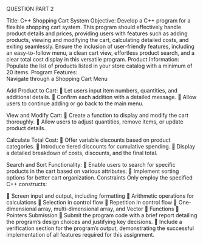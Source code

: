 QUESTION PART 2

Title: 	C++ Shopping Cart System
Objective:	Develop a C++ program for a flexible shopping cart system. This program should effectively handle product details and prices, providing users with features such as adding products, viewing and modifying the cart, calculating detailed costs, and exiting seamlessly. Ensure the inclusion of user-friendly features, including an easy-to-follow menu, a clean cart view, effortless product search, and a clear total cost display in this versatile program.
Product Information:	Populate the list of products listed in your store catalog with a minimum of 20 items.
Program Features:	
Navigate through a Shopping Cart Menu

Add Product to Cart:
	Let users input item numbers, quantities, and additional details.
	Confirm each addition with a detailed message.
	Allow users to continue adding or go back to the main menu.

View and Modify Cart:
	Create a function to display and modify the cart thoroughly.
	Allow users to adjust quantities, remove items, or update product details.

Calculate Total Cost:
	Offer variable discounts based on product categories.
	Introduce tiered discounts for cumulative spending.
	Display a detailed breakdown of costs, discounts, and the final total.



Search and Sort Functionality:
	Enable users to search for specific products in the cart based on various attributes.
	Implement sorting options for better cart organization.
Constraints	Only employ the specified C++ constructs:

	Screen input and output, including formatting
	Arithmetic operations for calculations
	Selection in control flow
	Repetition in control flow
	One-dimensional array, multi-dimensional array, and Vector
	Functions
	Pointers
Submission		Submit the program code with a brief report detailing the program’s design choices and justifying key decisions. 
	Include a verification section for the program’s output, demonstrating the successful implementation of all features required for this assignment.
